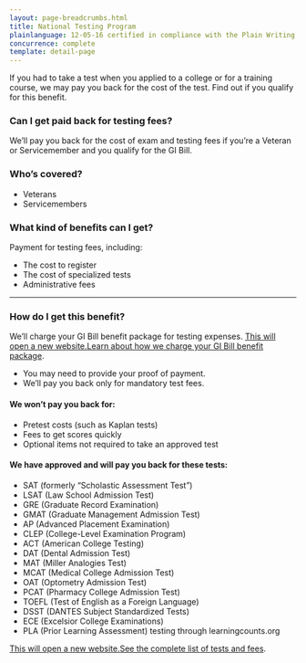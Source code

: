 ```yaml
---
layout: page-breadcrumbs.html
title: National Testing Program
plainlanguage: 12-05-16 certified in compliance with the Plain Writing Act
concurrence: complete
template: detail-page
---
```


<div class="va-introtext">

If you had to take a test when you applied to a college or for a training course, we may pay you back for the cost of the test. Find out if you qualify for this benefit.

</div>


<div class="feature" markdown="1">

### Can I get paid back for testing fees?

We’ll pay you back for the cost of exam and testing fees if you’re a Veteran or Servicemember and you qualify for the GI Bill. 

### Who’s covered?

- Veterans
- Servicemembers
</div>

### What kind of benefits can I get? 

Payment for testing fees, including:

- The cost to register
- The cost of specialized tests
- Administrative fees

-----

### How do I get this benefit?

We’ll charge your GI Bill benefit package for testing expenses. <a href="https://gibill.custhelp.com/app/answers/detail/a_id/29"><span class="usa-sr-only">This will open a new website.</span>Learn about how we charge your GI Bill benefit package</a>.

- You may need to provide your proof of payment.
- We’ll pay you back only for mandatory test fees.

#### We won’t pay you back for:

- Pretest costs (such as Kaplan tests)
- Fees to get scores quickly
- Optional items not required to take an approved test

#### We have approved and will pay you back for these tests:

- SAT (formerly “Scholastic Assessment Test”)
- LSAT (Law School Admission Test)
- GRE (Graduate Record Examination)
- GMAT (Graduate Management Admission Test)
- AP (Advanced Placement Examination)
- CLEP (College-Level Examination Program)
- ACT (American College Testing)
- DAT (Dental Admission Test)
- MAT (Miller Analogies Test)
- MCAT (Medical College Admission Test)
- OAT (Optometry Admission Test)
- PCAT (Pharmacy College Admission Test)
- TOEFL (Test of English as a Foreign Language)
- DSST (DANTES Subject Standardized Tests)
- ECE (Excelsior College Examinations)
- PLA (Prior Learning Assessment) testing through learningcounts.org

<a href="https://inquiry.vba.va.gov/weamspub/buildSearchNE.do"><span class="usa-sr-only">This will open a new website.</span>See the complete list of tests and fees</a>.
